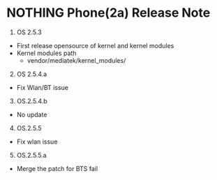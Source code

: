 # NOTHING Phone(2a) Release Note
1. OS 2.5.3
  - First release opensource of kernel and kernel modules
  - Kernel modules path
     - vendor/mediatek/kernel_modules/

2. OS 2.5.4.a
  - Fix Wlan/BT issue

3. OS.2.5.4.b
  - No update

4. OS.2.5.5
  - Fix wlan issue

5. OS.2.5.5.a
  - Merge the patch for BTS fail
